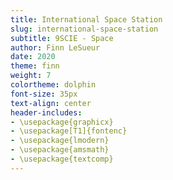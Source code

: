 ```yaml
---
title: International Space Station
slug: international-space-station
subtitle: 9SCIE - Space
author: Finn LeSueur
date: 2020
theme: finn
weight: 7
colortheme: dolphin
font-size: 35px
text-align: center
header-includes:
- \usepackage{graphicx}
- \usepackage[T1]{fontenc}
- \usepackage{lmodern}
- \usepackage{amsmath}
- \usepackage{textcomp}
---
```


